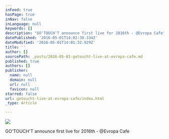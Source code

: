 ```yaml
---
inFeed: true
hasPage: true
inNav: false
inLanguage: null
keywords: []
description: "GO'TOUCH'T announce first live for 2016th - @Evropa Cafe"
datePublished: '2016-05-01T14:02:30.334Z'
dateModified: '2016-05-01T14:01:32.929Z'
title: ''
author: []
sourcePath: _posts/2016-05-01-gotoucht-live-at-evropa-cafe.md
published: true
authors: []
publisher:
  name: null
  domain: null
  url: null
  favicon: null
starred: false
url: gotoucht-live-at-evropa-cafe/index.html
_type: Article

---
```

![](https://the-grid-user-content.s3-us-west-2.amazonaws.com/221bff44-c8fb-4b34-b9d2-fd3f5d952c82.jpg)

GO'TOUCH'T announce first live for 2016th - @Evropa Cafe